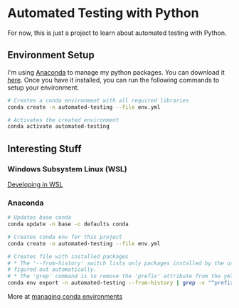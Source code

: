 # Automated Testing with Python

For now, this is just a project to learn about automated testing with Python.

## Environment Setup

I'm using [Anaconda](https://www.anaconda.com) to manage my python packages. You can download it [here](https://www.anaconda.com/distribution/). Once you have it installed, you can run the following commands to setup your environment.

```bash
# Creates a conda environment with all required libraries
conda create -n automated-testing --file env.yml

# Activates the created environment
conda activate automated-testing
```

## Interesting Stuff

### Windows Subsystem Linux (WSL)

[Developing in WSL](https://code.visualstudio.com/docs/remote/wsl)

### Anaconda

```bash
# Updates base conda
conda update -n base -c defaults conda

# Creates conda env for this project
conda create -n automated-testing --file env.yml

# Creates file with installed packages
# * The '--from-history' switch lists only packages installed by the user, so dependencies can be
# figured out automatically.
# * The 'grep' command is to remove the 'prefix' attribute from the yml.
conda env export -n automated-testing --from-history | grep -v "^prefix: " > env.yml

```

More at [managing conda environments](https://docs.conda.io/projects/conda/en/latest/user-guide/tasks/manage-environments.html)
